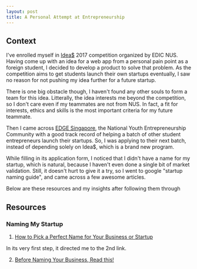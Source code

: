 ```yaml
---
layout: post
title: A Personal Attempt at Entrepreneurship
---
```

## Context
I've enrolled myself in [Idea$](nusideas.firebaseapp.com) 2017 competition organized by EDIC NUS. 
Having come up with an idea for a web app from a personal pain point as a foreign student, I decided to develop a product to solve that problem.
As the competition aims to get students launch their own startups eventually, I saw no reason for not pushing my idea further for a future startup.

There is one big obstacle though, I haven't found any other souls to form a team for this idea. Litterally, the idea interests me beyond
the competition, so I don't care even if my teammates are not from NUS. In fact, a fit for interests, ethics and skills is the most important 
criteria for my future teammate.

Then I came across [EDGE Singapore](http://edgesociety.org/), the National Youth Entrepreneurship Community with a good track record of 
helping a batch of other student entrepreneurs launch their startups. So, I was applying to their next batch, instead of depending solely 
on Idea$, which is a brand new program.

While filling in its application form, I noticed that I didn't have a name for my startup, which is natural, because I haven't even
done a single bit of market validation. Still, it doesn't hurt to give it a try, so I went to google "startup naming guide", and came across
a few awesome articles.

Below are these resources and my insights after following them through

## Resources

### Naming My Startup

1. [How to Pick a Perfect Name for Your Business or Startup](http://startupbros.com/how-to-pick-the-perfect-name-for-your-business-or-startup/)

In its very first step, it directed me to the 2nd link.

2. [Before Naming Your Business, Read this!](https://thenextweb.com/entrepreneur/2012/04/22/before-naming-your-startup-read-this/)
